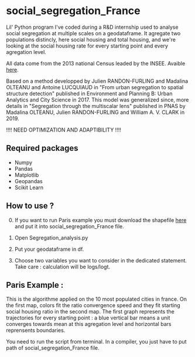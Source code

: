 # social_segregation_France

Lil' Python program I've coded during a R&D internship used to analyse social segregation at multiple scales on a geodataframe. It agregate two populations distincly, here social housing and total housing, and we're looking at the social housing rate for every starting point and every agregation level. 

All data come from the 2013 national Census leaded by the INSEE. Avaible [here](https://www.insee.fr/fr/statistiques/2409491?sommaire=2409559).

Based on a method developped by Julien RANDON-FURLING and Madalina OLTEANU and Antoine LUCQUIAUD in "From urban segregation to spatial structure detection" published in Environment and Planning B: Urban Analytics and City Science in 2017. This model was generalized since, more details in "Segregation through the multiscalar lens" published in PNAS by Madalina OLTEANU, Julien RANDON-FURLING and William A. V. CLARK in 2019. 

!!!! NEED OPTIMIZATION AND ADAPTIBILITY !!!! 

## Required packages 
- Numpy 
- Pandas
- Matplotlib
- Geopandas 
- Scikit Learn

## How to use ? 

0) If you want to run Paris example you must download the shapefile [here]( https://mega.nz/#F!nkJniKJR!vVM8WesHfdZ8CF7RiPw6EA) and put it into social_segregation_France file.

1) Open Segregation_analysis.py 

2) Put your geodataframe in df. 

3) Choose two variables you want to consider in the dedicated statement. Take care : calculation will be logs/logt.

## Paris Example : 
 
This is the algorithme applied on the 10 most populated cities in france. On the first map, colors fit the ratio convergence speed and they fit starting social housing ratio in the second map. The first graph represents the trajectories for every starting point : a blue vertical bar means a unit converges towards mean at this agregation level and horizontal bars reprensents boundaries.

You need to run the script from terminal. In a compiler, you just have to put path of social_segregation_France file.

